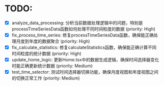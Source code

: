 # TODO:

- [x] analyze_data_processing: 分析当前数据处理逻辑中的问题，特别是processTimeSeriesData函数如何处理不同时间粒度的数据 (priority: High)
- [x] fix_process_time_series: 修复processTimeSeriesData函数，确保能正确处理月度到年度的数据聚合 (priority: High)
- [x] fix_calculate_statistics: 修复calculateStatistics函数，确保能正确计算不同时间粒度的统计数据 (priority: High)
- [x] update_home_logic: 更新Home.tsx中的数据生成逻辑，确保时间选择器变化时能正确更新统计数据 (priority: Medium)
- [x] test_time_selector: 测试时间选择器切换功能，确保月度视图和年度视图之间的切换正常工作 (priority: Medium)

